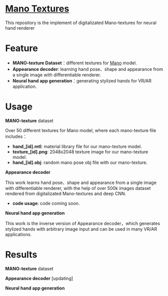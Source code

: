 [Mano Textures](https://github.com/JenathanHoo/Mano-Textures)
=========================
This repository is the implement of digitalizated Mano-textures for neural hand renderer


Feature
=========================
- **MANO-texture Dataset**：different textures for [Mano](https://mano.is.tue.mpg.de/) model.
- **Appearance decoder**: learning hand pose、shape and appearance from a single image with differentiable renderer.
- **Neural hand app generation**：generating stylized hands for VR/AR application.


Usage
=========================
**MANO-texture** dataset 

Over 50 different textures for Mano model, where each mano-texture file includes： 
- **hand_[id].mtl**: material library file for our mano-texture model.   
- **texture_[id].png**: 2048x2048 texture image for our mano-texture model.  
- **hand_[id].obj**: random mano pose obj file with our mano-texture.

**Appearance decoder** 

This work learns hand pose、shape and appearance from a single image with differentiable renderer, with the help of over 500k images dataset rendered from digitalizated Mano-textures and deep CNN. 
- **code usage**: code coming soon.

**Neural hand app generation** 

This work is the inverse version of Appearance decoder，which generates stylized hands with arbitrary image input and can be used in many VR/AR applications.

Results
=========================
**MANO-texture** dataset 


**Appearance decoder**
[updating]

**Neural hand app generation**
